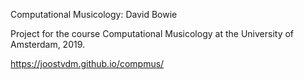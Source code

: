 Computational Musicology: David Bowie

Project for the course Computational Musicology at the University of Amsterdam, 2019.

https://joostvdm.github.io/compmus/
